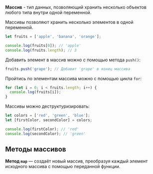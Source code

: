 **Массив** - тип данных, позволяющий хранить несколько объектов любого типа внутри одной переменной.

Массивы позволяют хранить несколько элементов в одной переменной.

```JavaScript
let fruits = ['apple', 'banana', 'orange'];

console.log(fruits[0]); // 'apple'
console.log(fruits.length); // 3
```

Добавить элемент в массив можно с помощью метода `push()`:

```JavaScript
fruits.push('grape'); // Добавит 'grape' в конец массива
```

Пройтись по элементам массива можно с помощью цикла `for`:

```JavaScript
for (let i = 0; i < fruits.length; i++) {
  console.log(fruits[i]);
}
```

Массивы можно деструктуризировать:

```JavaScript
let colors = ['red', 'green', 'blue'];
let [firstColor, secondColor] = colors;

console.log(firstColor); // 'red'
console.log(secondColor); // 'green'
```

## Методы массивов

**Метод `map`** — создаёт новый массив, преобразуя каждый элемент исходного массива с помощью переданной функции.

```JavaScript

```
